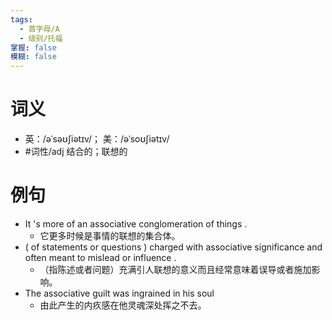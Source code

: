 ```yaml
---
tags:
  - 首字母/A
  - 级别/托福
掌握: false
模糊: false
---
```

# 词义
- 英：/əˈsəʊʃiətɪv/； 美：/əˈsoʊʃiətɪv/
- #词性/adj  结合的；联想的
# 例句
- It 's more of an associative conglomeration of things .
	- 它更多时候是事情的联想的集合体。
- ( of statements or questions ) charged with associative significance and often meant to mislead or influence .
	- （指陈述或者问题）充满引人联想的意义而且经常意味着误导或者施加影响。
- The associative guilt was ingrained in his soul
	- 由此产生的内疚感在他灵魂深处挥之不去。
